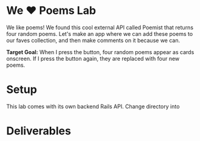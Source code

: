 # We ♥︎ Poems Lab
We like poems! We found this cool external API called Poemist that returns four random poems. Let's make an app where we can add these poems to our faves collection, and then make comments on it because we can.

**Target Goal:** 
When I press the button, four random poems appear as cards onscreen. 
If I press the button again, they are replaced with four new poems.

# Setup
This lab comes with its own backend Rails API. Change directory into  

# Deliverables